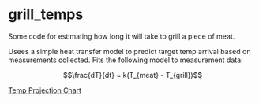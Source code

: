 # grill_temps

Some code for estimating how long it will take to grill a piece of meat.

Usees a simple heat transfer model to predict target temp arrival based on measurements collected.  Fits the following model to measurement data:

```math
\frac{dT}{dt} = k(T_{meat} - T_{grill})
```

[Temp Projection Chart](projection.png)
